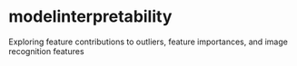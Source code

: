 # modelinterpretability
Exploring feature contributions to outliers, feature importances, and image recognition features
